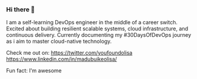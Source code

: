 ### Hi there 👋

I am a self-learning DevOps engineer in the middle of a career switch. Excited about building resilient scalable systems, cloud infrastructure, and continuous delivery. Currently documenting my #30DaysOfDevOps journey as i aim to master cloud-native technology.

Check me out on: 
https://twitter.com/youfoundolisa
https://www.linkedin.com/in/madubuikeolisa/

Fun fact: I'm awesome

